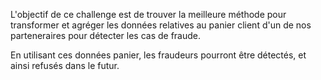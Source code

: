 L'objectif de ce challenge est de trouver la meilleure méthode pour transformer et agréger les données relatives au panier client d'un de nos parteneraires pour détecter les cas de fraude.

En utilisant ces données panier, les fraudeurs pourront être détectés, et ainsi refusés dans le futur.
